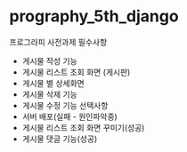 # prography_5th_django
 프로그라피 사전과제
 필수사항 
 - 게시물 작성 기능
 - 게시물 리스트 조회 화면 (게시판)
 - 게시물 별 상세화면
 - 게시물 삭제 기능
 - 게시물 수정 기능
 선택사항
 - 서버 배포(실패 - 원인파악중)
 - 게시물 리스트 조회 화면 꾸미기(성공)
 - 게시물 댓글 기능(성공)
